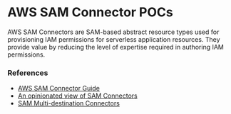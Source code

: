 # AWS SAM Connector POCs

AWS SAM Connectors are SAM-based abstract resource types used for provisioning IAM permissions for serverless application resources. They provide value by reducing the level of expertise required in authoring IAM permissions.


### References

- [AWS SAM Connector Guide](https://docs.aws.amazon.com/serverless-application-model/latest/developerguide/managing-permissions-connectors.html)
- [An opinionated view of SAM Connectors](https://medium.com/@ac052790/an-opinionated-view-of-aws-sam-connectors-844bdd8f96fa)
- [SAM Multi-destination Connectors](https://dev.to/allanchua101/aws-sam-multi-destination-connectors-5b6h)
